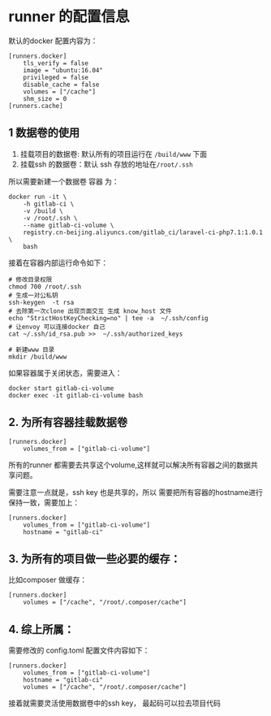 # runner 的配置信息

默认的docker 配置内容为：
```
[runners.docker]
    tls_verify = false
    image = "ubuntu:16.04"
    privileged = false
    disable_cache = false
    volumes = ["/cache"]
    shm_size = 0
[runners.cache]
```

## 1 数据卷的使用
1. 挂载项目的数据卷: 默认所有的项目运行在 `/build/www` 下面
2. 挂载ssh 的数据卷：默认 ssh 存放的地址在`/root/.ssh`

所以需要新建一个数据卷 容器 为：
```
docker run -it \
    -h gitlab-ci \
    -v /build \
    -v /root/.ssh \
    --name gitlab-ci-volume \
    registry.cn-beijing.aliyuncs.com/gitlab_ci/laravel-ci-php7.1:1.0.1 \
    bash
```
接着在容器内部运行命令如下：
```
# 修改目录权限
chmod 700 /root/.ssh      
# 生成一对公私钥  
ssh-keygen  -t rsa 
# 去除第一次clone 出现页面交互 生成 know_host 文件
echo "StrictHostKeyChecking=no" | tee -a  ~/.ssh/config    
# 让envoy 可以连接docker 自己
cat ~/.ssh/id_rsa.pub >>  ~/.ssh/authorized_keys       

# 新建www 目录
mkdir /build/www           
```
如果容器属于关闭状态，需要进入：
```
docker start gitlab-ci-volume
docker exec -it gitlab-ci-volume bash
```
## 2. 为所有容器挂载数据卷
```
[runners.docker]
    volumes_from = ["gitlab-ci-volume"]
```
所有的runner 都需要去共享这个volume,这样就可以解决所有容器之间的数据共享问题。

需要注意一点就是，ssh key 也是共享的，所以 需要把所有容器的hostname进行保持一致，需要加上：
```
[runners.docker]
    volumes_from = ["gitlab-ci-volume"]
    hostname = "gitlab-ci"
```
## 3. 为所有的项目做一些必要的缓存：
比如composer 做缓存：
```
[runners.docker]
    volumes = ["/cache", "/root/.composer/cache"]
```

## 4. 综上所属：
需要修改的 config.toml 配置文件内容如下：
```
[runners.docker]
    volumes_from = ["gitlab-ci-volume"]
    hostname = "gitlab-ci"
    volumes = ["/cache", "/root/.composer/cache"]
```
接着就需要灵活使用数据卷中的ssh key， 最起码可以拉去项目代码